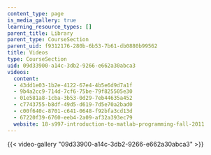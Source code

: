 ```yaml
---
content_type: page
is_media_gallery: true
learning_resource_types: []
parent_title: Library
parent_type: CourseSection
parent_uid: f9312176-280b-6b53-7b61-db0880b99562
title: Videos
type: CourseSection
uid: 09d33900-a14c-3db2-9266-e662a30abca3
videos:
  content:
  - 43dd1e03-1b2e-4122-67e4-4b5e6d9d7a1f
  - 9b4a2cc9-714d-7cf6-75be-79f825505e30
  - 01e581a8-1cba-3b53-0d29-7eb44635a452
  - c7743755-b8df-49d5-d619-7d5e70a2bad0
  - c00f640c-8701-c641-0648-f92bfa3cd13d
  - 67220f39-6760-eeb4-2a09-af32a393ec79
  website: 18-s997-introduction-to-matlab-programming-fall-2011
---
```



{{< video-gallery "09d33900-a14c-3db2-9266-e662a30abca3" >}}

